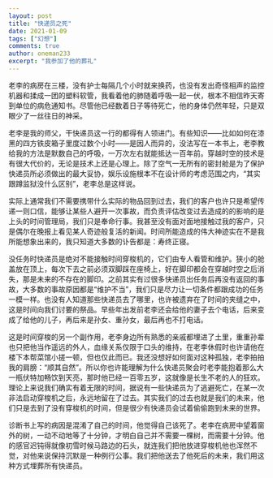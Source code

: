 ```yaml
---
layout: post
title: "快递员之死"
date: 2021-01-09
tags: ["幻想"]
comments: true
author: oneman233
excerpt: "我参加了他的葬礼"
---
```


老李的病房在三楼，没有护士每隔几个小时就来换药，也没有发出奇怪相声的监控机器和揉成一团的塑料软管，我看着他的肺随着呼吸一起一伏，根本不相信昨天寄到单位的病危通知书。尽管他已经数着日子等待死亡，他的身体仍然年轻，只是双眼少了一丝往日的神采。

老李是我的师父，干快递员这一行的都得有人领进门。有些知识——比如如何在漆黑的四方铁皮箱子里度过数个小时——是因人而异的，没法写在一本书上，老李教给我的方法是默数自己的呼吸，一万次左右就能抵达一百年前。穿越时空的技术是有很大代价的，无论是技术上还是心理上。除了空气一无所有的密封舱是为了保护快递员所必须做出的最大妥协，娱乐设施根本不在设计师的考虑范围之内，“其实跟蹲监狱没什么区别”，老李总是这样说。

实际上通常我们不需要携带什么实际的物品回到过去，我们的客户也许只是希望传递一则口信，能够让某些人避开一次事故，而负责评估改变过去造成的的影响的是上头的时间管理局，我们只是奉命行事。我甚至没有面对面地接触过我的客户，只是偶尔在晚报上看见某人奇迹般复活的新闻。时间所能造成的伟大神迹实在不是我所能想象出来的，我只知道大多数的讣告都是：寿终正寝。

没任务时快递员是绝对不能接触时间穿梭机的，它们由专人看管和维护。狭小的舱盖放在顶上，每次下去之前必须双脚踩在座椅上，好在脚印都会在穿越时空之后消失，那是未来的不存在的脚印。之前其实有过很多快递员出任务后再没有返回的事故，大多数的事故原因都是“维护不当”，我们只是尽力让一切条件都跟成功的任务一模一样。也没有人知道那些快递员去了哪里，也许被遗弃在了时间的夹缝之中，这是时间向我们讨要的祭品。早些年出发前老李还会给他的妻子去个电话，后来变成了给他的儿子，再后来是孙女、重孙女，最后再也不打电话。

这是时间穿梭的另一个副作用，老李身边所有熟悉的亲戚都埋进了土里，重重孙辈也只把他当作遥远的外人，血缘关系仅限于口头的维持，在老李休假时也许请他在楼下本帮菜馆小搓一顿，但也仅此而已。我还没想好如何面对这种孤独，老李拍拍我的肩膀：“顺其自然”。所以你也许能理解为什么快递员聚会时老李能抱着那么大一瓶伏特加畅饮到天亮，那时他已经一百零五岁，这就像是长生不老的人的狂欢。理论上来说我们确实有着无限的时间，据说有一些快递员为了逃避死亡，在某一次非法启动穿梭机之后，永远地留在了过去。其实我们的过去也就是我们的未来，他们只是去到了没有穿梭机的时间，但是很少有快递员会试着偷偷跑到未来的世界。

诊断书上写的病因是混淆了自己的时间，他觉得自己该死了。老李在病房中望着窗外的树，一动不动地等了十分钟，才明白自己并不需要一棵树，而需要十分钟。他的感官迟钝得就像初雪时候马路边的石头，就连我们把他放进穿梭机他也浑然不觉，对他来说保持沉默是一种例行公事。我们把他送去了他死后的未来，我们用这种方式埋葬所有快递员。